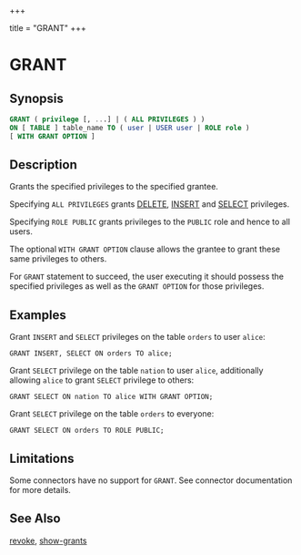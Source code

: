 +++

title = "GRANT"
+++

GRANT
=====

Synopsis
--------

``` sql
GRANT ( privilege [, ...] | ( ALL PRIVILEGES ) )
ON [ TABLE ] table_name TO ( user | USER user | ROLE role )
[ WITH GRANT OPTION ]
```

Description
-----------

Grants the specified privileges to the specified grantee.

Specifying `ALL PRIVILEGES` grants [DELETE](delete.html), [INSERT](insert.html) and [SELECT](select.html) privileges.

Specifying `ROLE PUBLIC` grants privileges to the `PUBLIC` role and hence to all users.

The optional `WITH GRANT OPTION` clause allows the grantee to grant these same privileges to others.

For `GRANT` statement to succeed, the user executing it should possess the specified privileges as well as the `GRANT OPTION` for those privileges.

Examples
--------

Grant `INSERT` and `SELECT` privileges on the table `orders` to user
`alice`:

    GRANT INSERT, SELECT ON orders TO alice;

Grant `SELECT` privilege on the table `nation` to user `alice`, additionally allowing `alice` to grant `SELECT` privilege to others:

    GRANT SELECT ON nation TO alice WITH GRANT OPTION;

Grant `SELECT` privilege on the table `orders` to everyone:

    GRANT SELECT ON orders TO ROLE PUBLIC;

Limitations
-----------

Some connectors have no support for `GRANT`. See connector documentation for more details.

See Also
--------

[revoke](./revoke.html), [show-grants](./show-grants.html)